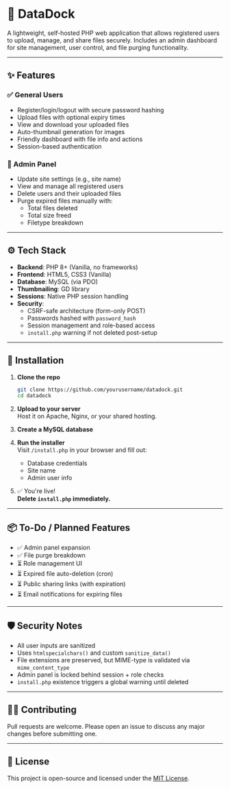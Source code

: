 # 📁 DataDock

A lightweight, self-hosted PHP web application that allows registered users to upload, manage, and share files securely. Includes an admin dashboard for site management, user control, and file purging functionality.

---

## ✨ Features

### ✅ General Users
- Register/login/logout with secure password hashing
- Upload files with optional expiry times
- View and download your uploaded files
- Auto-thumbnail generation for images
- Friendly dashboard with file info and actions
- Session-based authentication

### 👑 Admin Panel
- Update site settings (e.g., site name)
- View and manage all registered users
- Delete users and their uploaded files
- Purge expired files manually with:
  - Total files deleted
  - Total size freed
  - Filetype breakdown

---

## ⚙️ Tech Stack

- **Backend**: PHP 8+ (Vanilla, no frameworks)
- **Frontend**: HTML5, CSS3 (Vanilla)
- **Database**: MySQL (via PDO)
- **Thumbnailing**: GD library
- **Sessions**: Native PHP session handling
- **Security**:
  - CSRF-safe architecture (form-only POST)
  - Passwords hashed with `password_hash`
  - Session management and role-based access
  - `install.php` warning if not deleted post-setup

---

## 🚀 Installation

1. **Clone the repo**
   ```bash
   git clone https://github.com/yourusername/datadock.git
   cd datadock
   ```

2. **Upload to your server**  
   Host it on Apache, Nginx, or your shared hosting.

3. **Create a MySQL database**

4. **Run the installer**  
   Visit `/install.php` in your browser and fill out:
   - Database credentials
   - Site name
   - Admin user info

5. ✅ You're live!  
   **Delete `install.php` immediately.**

---

## 📦 To-Do / Planned Features

- ✅ Admin panel expansion
- ✅ File purge breakdown
- ⏳ Role management UI
- ⏳ Expired file auto-deletion (cron)
- ⏳ Public sharing links (with expiration)
- ⏳ Email notifications for expiring files

---

## 🛡️ Security Notes

- All user inputs are sanitized
- Uses `htmlspecialchars()` and custom `sanitize_data()`
- File extensions are preserved, but MIME-type is validated via `mime_content_type`
- Admin panel is locked behind session + role checks
- `install.php` existence triggers a global warning until deleted

---

## 🧑‍💻 Contributing

Pull requests are welcome. Please open an issue to discuss any major changes before submitting one.

---

## 📄 License

This project is open-source and licensed under the [MIT License](LICENSE).